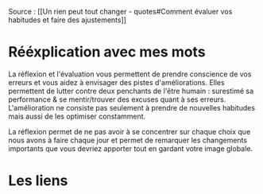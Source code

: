 Source : [[Un rien peut tout changer - quotes#Comment évaluer vos habitudes et faire des ajustements]]
# Rééxplication avec mes mots
La réflexion et l'évaluation vous permettent de prendre conscience de vos erreurs et vous aidez à envisager des pistes d'améliorations. Elles permettent de lutter contre deux penchants de l'être humain : surestimé sa performance & se mentir/trouver des excuses quant à ses erreurs. L'amélioration ne consiste pas seulement à prendre de nouvelles habitudes mais aussi de les optimiser constamment.

La réflexion permet de ne pas avoir à se concentrer sur chaque choix que nous avons à faire chaque jour et permet de remarquer les changements importants que vous devriez apporter tout en gardant votre image globale.
# Les liens
